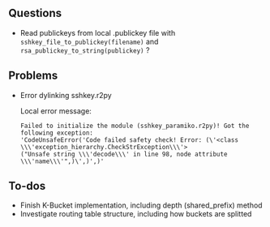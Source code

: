 ## Questions 

   - Read publickeys from local .publickey file with `sshkey_file_to_publickey(filename)` and `rsa_publickey_to_string(publickey)` ?

## Problems

  - Error dylinking sshkey.r2py 
  
    Local error message: 
    
        Failed to initialize the module (sshkey_paramiko.r2py)! Got the following exception: 
        'CodeUnsafeError('Code failed safety check! Error: (\'<class \\\'exception_hierarchy.CheckStrException\\\'> 
        ("Unsafe string \\\'decode\\\' in line 98, node attribute \\\'name\\\'",)\',)',)'
      
 ## To-dos 
 
  - Finish K-Bucket implementation, including depth (shared_prefix) method 
  - Investigate routing table structure, including how buckets are splitted 
  
